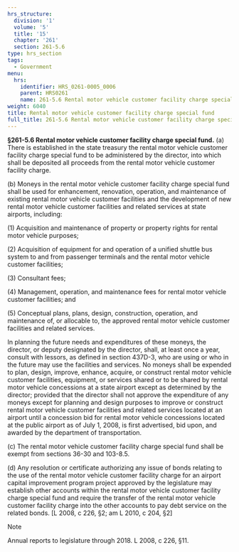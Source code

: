 ```yaml
---
hrs_structure:
  division: '1'
  volume: '5'
  title: '15'
  chapter: '261'
  section: 261-5.6
type: hrs_section
tags:
  - Government
menu:
  hrs:
    identifier: HRS_0261-0005_0006
    parent: HRS0261
    name: 261-5.6 Rental motor vehicle customer facility charge special fund
weight: 6040
title: Rental motor vehicle customer facility charge special fund
full_title: 261-5.6 Rental motor vehicle customer facility charge special fund
---
```

**§261-5.6 Rental motor vehicle customer facility charge special fund.** (a) There is established in the state treasury the rental motor vehicle customer facility charge special fund to be administered by the director, into which shall be deposited all proceeds from the rental motor vehicle customer facility charge.

(b) Moneys in the rental motor vehicle customer facility charge special fund shall be used for enhancement, renovation, operation, and maintenance of existing rental motor vehicle customer facilities and the development of new rental motor vehicle customer facilities and related services at state airports, including:

(1) Acquisition and maintenance of property or property rights for rental motor vehicle purposes;

(2) Acquisition of equipment for and operation of a unified shuttle bus system to and from passenger terminals and the rental motor vehicle customer facilities;

(3) Consultant fees;

(4) Management, operation, and maintenance fees for rental motor vehicle customer facilities; and

(5) Conceptual plans, plans, design, construction, operation, and maintenance of, or allocable to, the approved rental motor vehicle customer facilities and related services.

In planning the future needs and expenditures of these moneys, the director, or deputy designated by the director, shall, at least once a year, consult with lessors, as defined in section 437D-3, who are using or who in the future may use the facilities and services. No moneys shall be expended to plan, design, improve, enhance, acquire, or construct rental motor vehicle customer facilities, equipment, or services shared or to be shared by rental motor vehicle concessions at a state airport except as determined by the director; provided that the director shall not approve the expenditure of any moneys except for planning and design purposes to improve or construct rental motor vehicle customer facilities and related services located at an airport until a concession bid for rental motor vehicle concessions located at the public airport as of July 1, 2008, is first advertised, bid upon, and awarded by the department of transportation.

(c) The rental motor vehicle customer facility charge special fund shall be exempt from sections 36-30 and 103-8.5.

(d) Any resolution or certificate authorizing any issue of bonds relating to the use of the rental motor vehicle customer facility charge for an airport capital improvement program project approved by the legislature may establish other accounts within the rental motor vehicle customer facility charge special fund and require the transfer of the rental motor vehicle customer facility charge into the other accounts to pay debt service on the related bonds. [L 2008, c 226, §2; am L 2010, c 204, §2]

Note

Annual reports to legislature through 2018\. L 2008, c 226, §11.